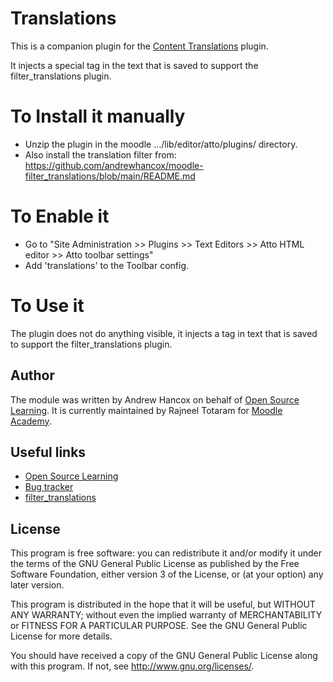 # Translations #

This is a companion plugin for the [Content Translations](https://moodle.org/plugins/filter_translations) plugin.

It injects a special tag in the text that is saved to support the filter_translations plugin.

# To Install it manually #
- Unzip the plugin in the moodle .../lib/editor/atto/plugins/ directory.
- Also install the translation filter from: https://github.com/andrewhancox/moodle-filter_translations/blob/main/README.md

# To Enable it #
- Go to "Site Administration &gt;&gt; Plugins &gt;&gt; Text Editors &gt;&gt; Atto HTML editor &gt;&gt; Atto toolbar settings"
- Add 'translations' to the Toolbar config.

# To Use it #
The plugin does not do anything visible, it injects a tag in text that is saved to support the filter_translations plugin.

Author
------

The module was written by Andrew Hancox on behalf of [Open Source Learning](https://opensourcelearning.co.uk).
It is currently maintained by Rajneel Totaram for [Moodle Academy](https://moodle.academy).

Useful links
------------

* [Open Source Learning](https://opensourcelearning.co.uk)
* [Bug tracker](https://github.com/andrewhancox/moodle-attto_translations/issues)
* [filter_translations](https://github.com/andrewhancox/moodle-filter_translations)

License
-------

This program is free software: you can redistribute it and/or modify it under the
terms of the GNU General Public License as published by the Free Software Foundation,
either version 3 of the License, or (at your option) any later version.

This program is distributed in the hope that it will be useful, but WITHOUT ANY
WARRANTY; without even the implied warranty of MERCHANTABILITY or FITNESS FOR A
PARTICULAR PURPOSE.  See the GNU General Public License for more details.

You should have received a copy of the GNU General Public License along with this
program. If not, see <http://www.gnu.org/licenses/>.
